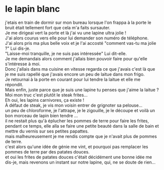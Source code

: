 <h1>le lapin blanc </h1>
j'etais en train de dormir sur mon bureau lorsque l'on frappa à la porte le bruit était tellement fort que cela m'a faits sursauter.<br/>
Je me dirigeai vert la porte et là j'ai vu une lapine ultra jolie !<br/>
J'ai alors courus vers elle pour lui demander son numéro de téléphone.<br/>
J'ai alors pris ma plus belle voix et je l'ai accosté "comment vas-tu ma jolie ?" Lui dis-je.<br/>
"Laisse-moi tranquille, je ne suis pas intéressée" Lui dit-elle.<br/>
Je me demandais alors comment j'allais bien pouvoir faire pour qu'elle s'intéresse à moi.<br/>
Donc j'allais dans ma cuisine en vitesse regarda ce que j'avais c'est là que je me suis rapellé que j'avais encore un peu de laitue dans mon frigo.<br/>
Je retournai à la porte en courant pour lui tendre la laitue et elle me répondit.<br/>
Mais enfin, juste parce que je suis une lapine tu penses que j'aime la laitue ?<br/>
Moi mon truc c'est plutôt le steak frites...<br/>
Eh oui, les lapins carnivores, ça existe !<br/>
À défaut de steak, je vis mon voisin entrer de grignoter sa pelouse...<br/>
un peu de chloroforme, je l'attrape, je le zigouille, je le découpe et voilà un bon morceau de lapin bien tendre ...<br/>
il ne restait plus qu'à éplucher les pommes de terre pour faire les frites, pendant ce temps, elle alla se faire une petite beauté dans la salle de bain et mettre du vernis sur ses petites papattes.<br/>
mais malheureusement je me rendis compte que je n'avait plus de pommes de terre.<br/>
c'est alors qu'une idée de génie me vint, et pourquoi pas remplacer les pommes de terre par des patates douces.<br/>
et oui les frites de patates douces c'était décidément une bonne idée me dis-je, mais revenons un instant sur notre lapine, qui, ne se doute de rien...<br/>
